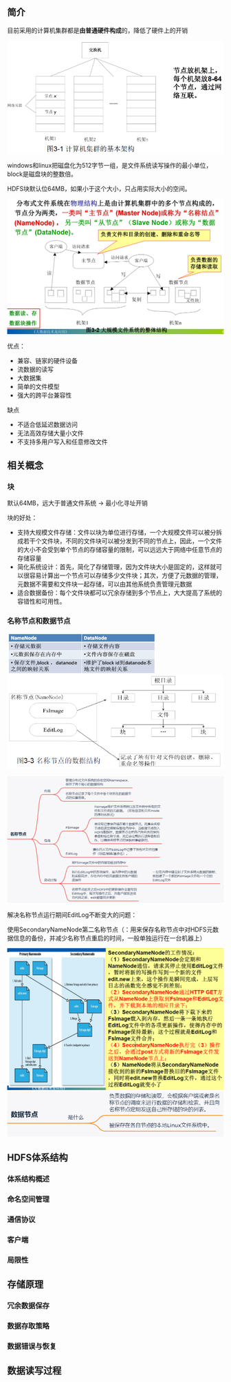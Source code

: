 ## 简介

目前采用的计算机集群都是**由普通硬件构成**的，降低了硬件上的开销

<img src=".\Untitled.imgs\image-20210415195805656.png" alt="image-20210415195805656" style="zoom:67%;" />

windows和linux把磁盘化为512字节一组，是文件系统读写操作的最小单位，block是磁盘块的整数倍。

HDFS块默认位64MB，如果小于这个大小，只占用实际大小的空间。

<img src=".\Untitled.imgs\image-20210415200000117.png" alt="image-20210415200000117" style="zoom:50%;" />

优点：

- 兼容、链家的硬件设备
- 流数据的读写
- 大数据集
- 简单的文件模型
- 强大的跨平台兼容性

缺点

- 不适合低延迟数据访问
- 无法高效存储大量小文件
- 不支持多用户写入和任意修改文件

## 相关概念

### 块

默认64MB，远大于普通文件系统 -> 最小化寻址开销

块的好处：

- 支持大规模文件存储：文件以块为单位进行存储，一个大规模文件可以被分拆成若干个文件块，不同的文件块可以被分发到不同的节点上，因此，一个文件的大小不会受到单个节点的存储容量的限制，可以远远大于网络中任意节点的存储容量
- 简化系统设计：首先，简化了存储管理，因为文件块大小是固定的，这样就可以很容易计算出一个节点可以存储多少文件块；其次，方便了元数据的管理，元数据不需要和文件块一起存储，可以由其他系统负责管理元数据
- 适合数据备份：每个文件块都可以冗余存储到多个节点上，大大提高了系统的容错性和可用性。

### 名称节点和数据节点

<img src=".\Untitled.imgs\image-20210415200602061.png" alt="image-20210415200602061" style="zoom:50%;" />

<img src=".\Untitled.imgs\image-20210415201318689.png" alt="image-20210415201318689" style="zoom: 67%;" />



![image-20210415202713354](.\Untitled.imgs\image-20210415202713354.png)

解决名称节点运行期间EditLog不断变大的问题：

使用SecondaryNameNode第二名称节点（：用来保存名称节点中对HDFS元数据信息的备份，并减少名称节点重启的时间，一般单独运行在一台机器上）

<img src=".\Untitled.imgs\image-20210415203036333.png" alt="image-20210415203036333" style="zoom:67%;" />

<img src=".\Untitled.imgs\image-20210415204558162.png" alt="image-20210415204558162" style="zoom:67%;" />



## HDFS体系结构

### 体系结构概述



### 命名空间管理



### 通信协议



### 客户端



### 局限性





## 存储原理

### 冗余数据保存



### 数据存取策略



### 数据错误与恢复





## 数据读写过程